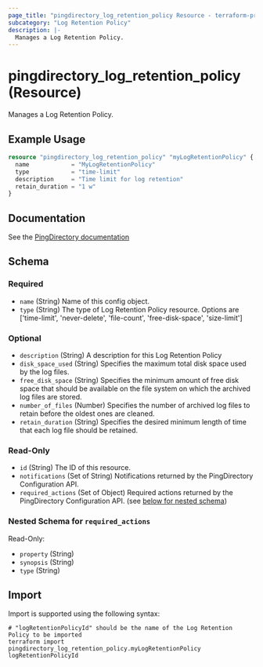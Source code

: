 ```yaml
---
page_title: "pingdirectory_log_retention_policy Resource - terraform-provider-pingdirectory"
subcategory: "Log Retention Policy"
description: |-
  Manages a Log Retention Policy.
---
```


# pingdirectory_log_retention_policy (Resource)

Manages a Log Retention Policy.

## Example Usage

```terraform
resource "pingdirectory_log_retention_policy" "myLogRetentionPolicy" {
  name            = "MyLogRetentionPolicy"
  type            = "time-limit"
  description     = "Time limit for log retention"
  retain_duration = "1 w"
}
```

## Documentation
See the [PingDirectory documentation](https://docs.pingidentity.com/r/en-us/pingdirectory-93/pd_ds_config_log_retention)

<!-- schema generated by tfplugindocs -->
## Schema

### Required

- `name` (String) Name of this config object.
- `type` (String) The type of Log Retention Policy resource. Options are ['time-limit', 'never-delete', 'file-count', 'free-disk-space', 'size-limit']

### Optional

- `description` (String) A description for this Log Retention Policy
- `disk_space_used` (String) Specifies the maximum total disk space used by the log files.
- `free_disk_space` (String) Specifies the minimum amount of free disk space that should be available on the file system on which the archived log files are stored.
- `number_of_files` (Number) Specifies the number of archived log files to retain before the oldest ones are cleaned.
- `retain_duration` (String) Specifies the desired minimum length of time that each log file should be retained.

### Read-Only

- `id` (String) The ID of this resource.
- `notifications` (Set of String) Notifications returned by the PingDirectory Configuration API.
- `required_actions` (Set of Object) Required actions returned by the PingDirectory Configuration API. (see [below for nested schema](#nestedatt--required_actions))

<a id="nestedatt--required_actions"></a>
### Nested Schema for `required_actions`

Read-Only:

- `property` (String)
- `synopsis` (String)
- `type` (String)

## Import

Import is supported using the following syntax:

```shell
# "logRetentionPolicyId" should be the name of the Log Retention Policy to be imported
terraform import pingdirectory_log_retention_policy.myLogRetentionPolicy logRetentionPolicyId
```


